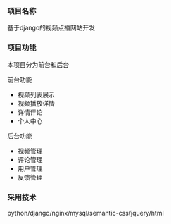 
### 项目名称

基于django的视频点播网站开发




### 项目功能
本项目分为前台和后台

前台功能
- 视频列表展示
- 视频播放详情
- 详情评论
- 个人中心

后台功能
- 视频管理
- 评论管理
- 用户管理
- 反馈管理




### 采用技术
python/django/nginx/mysql/semantic-css/jquery/html

